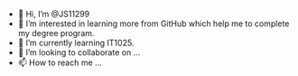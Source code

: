 - 👋 Hi, I’m @JS11299
- 👀 I’m interested in learning more from GitHub which help me to complete my degree program.
- 🌱 I’m currently learning IT1025.
- 💞️ I’m looking to collaborate on ...
- 📫 How to reach me ...

<!---
JS11299/JS11299 is a ✨ special ✨ repository because its `README.md` (this file) appears on your GitHub profile.
You can click the Preview link to take a look at your changes.
--->
